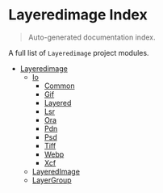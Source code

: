 # Layeredimage Index

> Auto-generated documentation index.

A full list of `Layeredimage` project modules.

- [Layeredimage](layeredimage/index.md#layeredimage)
    - [Io](layeredimage/io/index.md#io)
        - [Common](layeredimage/io/common.md#common)
        - [Gif](layeredimage/io/gif.md#gif)
        - [Layered](layeredimage/io/layered.md#layered)
        - [Lsr](layeredimage/io/lsr.md#lsr)
        - [Ora](layeredimage/io/ora.md#ora)
        - [Pdn](layeredimage/io/pdn.md#pdn)
        - [Psd](layeredimage/io/psd.md#psd)
        - [Tiff](layeredimage/io/tiff.md#tiff)
        - [Webp](layeredimage/io/webp.md#webp)
        - [Xcf](layeredimage/io/xcf.md#xcf)
    - [LayeredImage](layeredimage/layeredimage.md#layeredimage)
    - [LayerGroup](layeredimage/layergroup.md#layergroup)
